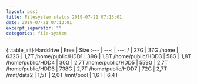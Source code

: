 ```yaml
---
layout: post
title: Filesystem status 2019-07-21 07:13:01
date: 2019-07-21 07:13:01
excerpt_separator: ""
categories: file-system
---
```

{:.table_alt}
Harddrive | Free | Size
:--- | ---: | ---:
/ | 27G | 37G
/home | 632G | 1,7T
/home/public/HDD1 | 39G | 1,8T
/home/public/HDD3 | 58G | 1,8T
/home/public/HDD4 | 30G | 2,7T
/home/public/HDD5 | 559G | 2,7T
/home/public/HDD6 | 738G | 2,7T
/home/public/HDD7 | 72G | 2,7T
/mnt/data2 | 1,5T | 2,0T
/mnt/pool | 1,6T | 6,4T

